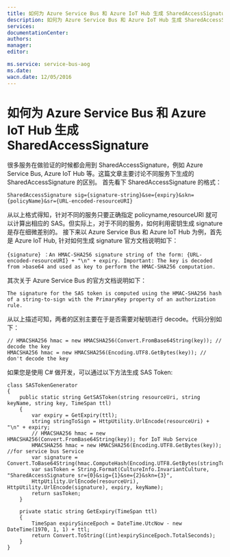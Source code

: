 ```yaml
---
title: 如何为 Azure Service Bus 和 Azure IoT Hub 生成 SharedAccessSignature
description: 如何为 Azure Service Bus 和 Azure IoT Hub 生成 SharedAccessSignature
services: 
documentationCenter: 
authors: 
manager: 
editor: 

ms.service: service-bus-aog
ms.date: 
wacn.date: 12/05/2016
---
```


# 如何为 Azure Service Bus 和 Azure IoT Hub 生成 SharedAccessSignature #

很多服务在做验证的时候都会用到 SharedAccessSignature，例如 Azure Service Bus, Azure IoT Hub 等。这篇文章主要讨论不同服务下生成的 SharedAccessSignature 的区别。
首先看下 SharedAccessSignature 的格式：

    SharedAccessSignature sig={signature-string}&se={expiry}&skn={policyName}&sr={URL-encoded-resourceURI}

从以上格式得知，针对不同的服务只要正确指定 policyname,resourceURI 就可以计算出相应的 SAS。但实际上，对于不同的服务，如何利用密钥生成 signature 是存在细微差别的。
接下来以 Azure Service Bus 和 Azure IoT Hub 为例，首先是 Azure IoT Hub, 针对如何生成 signature 官方文档说明如下：

    {signature} ：An HMAC-SHA256 signature string of the form: {URL-encoded-resourceURI} + "\n" + expiry. Important: The key is decoded from >base64 and used as key to perform the HMAC-SHA256 computation.

其次关于 Azure Service Bus 的官方文档说明如下： 

    The signature for the SAS token is computed using the HMAC-SHA256 hash of a string-to-sign with the PrimaryKey property of an authorization rule.

从以上描述可知，两者的区别主要在于是否需要对秘钥进行 decode。代码分别如下：

    // HMACSHA256 hmac = new HMACSHA256(Convert.FromBase64String(key)); // decode the key
    HMACSHA256 hmac = new HMACSHA256(Encoding.UTF8.GetBytes(key)); // don't decode the key

如果您是使用 C# 做开发，可以通过以下方法生成 SAS Token:

	class SASTokenGenerator
	{
		public static string GetSASToken(string resourceUri, string keyName, string key, TimeSpan ttl)
	    {
		    var expiry = GetExpiry(ttl);
		    string stringToSign = HttpUtility.UrlEncode(resourceUri) + "\n" + expiry;
		    // HMACSHA256 hmac = new HMACSHA256(Convert.FromBase64String(key)); for IoT Hub Service
		    HMACSHA256 hmac = new HMACSHA256(Encoding.UTF8.GetBytes(key)); //for service bus Service
		    var signature = Convert.ToBase64String(hmac.ComputeHash(Encoding.UTF8.GetBytes(stringToSign)));
		    var sasToken = String.Format(CultureInfo.InvariantCulture, "SharedAccessSignature sr={0}&sig={1}&se={2}&skn={3}", 
		    HttpUtility.UrlEncode(resourceUri), HttpUtility.UrlEncode(signature), expiry, keyName);
		    return sasToken;
	    }

	    private static string GetExpiry(TimeSpan ttl)
	    {
	    	TimeSpan expirySinceEpoch = DateTime.UtcNow - new DateTime(1970, 1, 1) + ttl;
	    	return Convert.ToString((int)expirySinceEpoch.TotalSeconds);
	    }
	}

